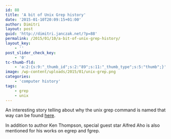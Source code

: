 ```yaml
---
id: 88
title: 'A bit of Unix Grep history'
date: '2015-01-10T20:09:15+01:00'
author: Dimitri
layout: post
guid: 'http://dimitri.janczak.net/?p=88'
permalink: /2015/01/10/a-bit-of-unix-grep-history/
layout_key:
    - ''
post_slider_check_key:
    - '0'
tc-thumb-fld:
    - 'a:2:{s:9:"_thumb_id";s:2:"89";s:11:"_thumb_type";s:5:"thumb";}'
image: /wp-content/uploads/2015/01/unix-grep.png
categories:
    - 'computer history'
tags:
    - grep
    - unix
---
```


An interesting story telling about why the unix grep command is named that way can be found [here](https://medium.com/@rualthanzauva/grep-was-a-private-command-of-mine-for-quite-a-while-before-i-made-it-public-ken-thompson-a40e24a5ef48).

In addition to author Ken Thompson, special guest star Alfred Aho is also mentioned for his works on egrep and fgrep.